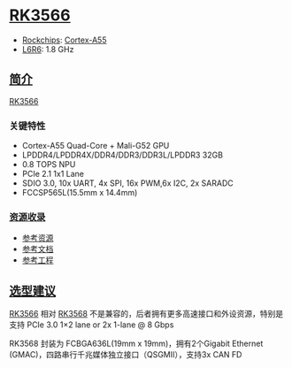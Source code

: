 ﻿# [RK3566](https://github.com/SoCXin/RK3566)

* [Rockchips](https://www.rock-chips.com/): [Cortex-A55](https://github.com/SoCXin/Cortex)
* [L6R6](https://github.com/SoCXin/Level): 1.8 GHz

## [简介](https://github.com/SoCXin/RK3566/wiki)

[RK3566](http://www.rock-chips.com/a/cn/product/RK35xilie/2021/0113/1273.html)

### 关键特性

* Cortex-A55 Quad-Core + Mali-G52 GPU
* LPDDR4/LPDDR4X/DDR4/DDR3/DDR3L/LPDDR3 32GB
* 0.8 TOPS NPU
* PCIe 2.1 1x1 Lane
* SDIO 3.0, 10x UART, 4x SPI, 16x PWM,6x I2C, 2x SARADC
* FCCSP565L(15.5mm x 14.4mm)

### [资源收录](https://github.com/SoCXin)

* [参考资源](src/)
* [参考文档](docs/)
* [参考工程](project/)


## [选型建议](https://github.com/SoCXin)

[RK3566](https://github.com/SoCXin/RK3566) 相对 [RK3568](http://www.rock-chips.com/a/cn/product/RK35xilie/2021/0113/1275.html) 不是兼容的，后者拥有更多高速接口和外设资源，特别是支持 PCIe 3.0 1×2 lane or 2x 1-lane @ 8 Gbps

RK3568 封装为 FCBGA636L(19mm x 19mm)，拥有2个Gigabit Ethernet (GMAC)，四路串行千兆媒体独立接口（QSGMII），支持3x CAN FD